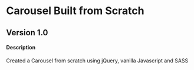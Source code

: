 # Carousel Built from Scratch

 ## Version 1.0 
 #### Description
 Created a Carousel from scratch using jQuery, vanilla Javascript and SASS 